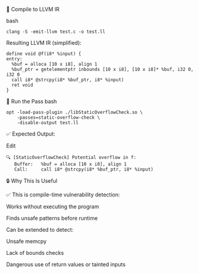 
🔧 Compile to LLVM IR

bash

```
clang -S -emit-llvm test.c -o test.ll
```

Resulting LLVM IR (simplified):

```
define void @f(i8* %input) {
entry:
  %buf = alloca [10 x i8], align 1
  %buf_ptr = getelementptr inbounds [10 x i8], [10 x i8]* %buf, i32 0, i32 0
  call i8* @strcpy(i8* %buf_ptr, i8* %input)
  ret void
}
```
🚀 Run the Pass
bash

```
opt -load-pass-plugin ./libStaticOverflowCheck.so \
    -passes=static-overflow-check \
    -disable-output test.ll
```

✅ Expected Output:

Edit
```
🔍 [StaticOverflowCheck] Potential overflow in f:
   Buffer:   %buf = alloca [10 x i8], align 1
   Call:     call i8* @strcpy(i8* %buf_ptr, i8* %input)
```


🔒 Why This Is Useful

✅ This is compile-time vulnerability detection:

Works without executing the program

Finds unsafe patterns before runtime

Can be extended to detect:

Unsafe memcpy

Lack of bounds checks

Dangerous use of return values or tainted inputs